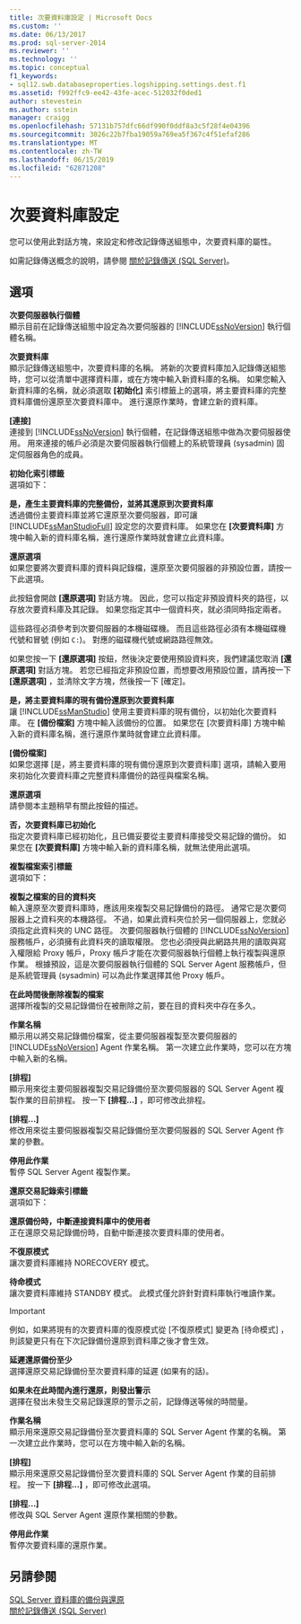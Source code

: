 ```yaml
---
title: 次要資料庫設定 | Microsoft Docs
ms.custom: ''
ms.date: 06/13/2017
ms.prod: sql-server-2014
ms.reviewer: ''
ms.technology: ''
ms.topic: conceptual
f1_keywords:
- sql12.swb.databaseproperties.logshipping.settings.dest.f1
ms.assetid: f992ffc9-ee42-43fe-acec-512032f0ded1
author: stevestein
ms.author: sstein
manager: craigg
ms.openlocfilehash: 57131b757dfc66df990f0ddf8a3c5f28f4e04396
ms.sourcegitcommit: 3026c22b7fba19059a769ea5f367c4f51efaf286
ms.translationtype: MT
ms.contentlocale: zh-TW
ms.lasthandoff: 06/15/2019
ms.locfileid: "62871208"
---
```

# <a name="secondary-database-settings"></a>次要資料庫設定
  您可以使用此對話方塊，來設定和修改記錄傳送組態中，次要資料庫的屬性。  
  
 如需記錄傳送概念的說明，請參閱 [關於記錄傳送 &#40;SQL Server&#41;](../../database-engine/log-shipping/about-log-shipping-sql-server.md)。  
  
## <a name="options"></a>選項  
 **次要伺服器執行個體**  
 顯示目前在記錄傳送組態中設定為次要伺服器的 [!INCLUDE[ssNoVersion](../../includes/ssnoversion-md.md)] 執行個體名稱。  
  
 **次要資料庫**  
 顯示記錄傳送組態中，次要資料庫的名稱。 將新的次要資料庫加入記錄傳送組態時，您可以從清單中選擇資料庫，或在方塊中輸入新資料庫的名稱。 如果您輸入新資料庫的名稱，就必須選取 **[初始化]** 索引標籤上的選項，將主要資料庫的完整資料庫備份還原至次要資料庫中。 進行還原作業時，會建立新的資料庫。  
  
 **[連接]**  
 連接到 [!INCLUDE[ssNoVersion](../../includes/ssnoversion-md.md)] 執行個體，在記錄傳送組態中做為次要伺服器使用。 用來連接的帳戶必須是次要伺服器執行個體上的系統管理員 (sysadmin) 固定伺服器角色的成員。  
  
 **初始化索引標籤**  
 選項如下：  
  
 **是，產生主要資料庫的完整備份，並將其還原到次要資料庫**  
 透過備份主要資料庫並將它還原至次要伺服器，即可讓 [!INCLUDE[ssManStudioFull](../../includes/ssmanstudiofull-md.md)] 設定您的次要資料庫。 如果您在 **[次要資料庫]** 方塊中輸入新的資料庫名稱，進行還原作業時就會建立此資料庫。  
  
 **還原選項**  
 如果您要將次要資料庫的資料與記錄檔，還原至次要伺服器的非預設位置，請按一下此選項。  
  
 此按鈕會開啟 **[還原選項]** 對話方塊。 因此，您可以指定非預設資料夾的路徑，以存放次要資料庫及其記錄。 如果您指定其中一個資料夾，就必須同時指定兩者。  
  
 這些路徑必須參考到次要伺服器的本機磁碟機。 而且這些路徑必須有本機磁碟機代號和冒號 (例如 `C:`)。 對應的磁碟機代號或網路路徑無效。  
  
 如果您按一下 **[還原選項]** 按鈕，然後決定要使用預設資料夾，我們建議您取消 **[還原選項]** 對話方塊。 若您已經指定非預設位置，而想要改用預設位置，請再按一下 **[還原選項]** ，並清除文字方塊，然後按一下 [確定]。  
  
 **是，將主要資料庫的現有備份還原到次要資料庫**  
 讓 [!INCLUDE[ssManStudio](../../includes/ssmanstudio-md.md)] 使用主要資料庫的現有備份，以初始化次要資料庫。 在 **[備份檔案]** 方塊中輸入該備份的位置。 如果您在 [次要資料庫] 方塊中輸入新的資料庫名稱，進行還原作業時就會建立此資料庫。  
  
 **[備份檔案]**  
 如果您選擇 [是，將主要資料庫的現有備份還原到次要資料庫]  選項，請輸入要用來初始化次要資料庫之完整資料庫備份的路徑與檔案名稱。  
  
 **還原選項**  
 請參閱本主題稍早有關此按鈕的描述。  
  
 **否，次要資料庫已初始化**  
 指定次要資料庫已經初始化，且已備妥要從主要資料庫接受交易記錄的備份。 如果您在 **[次要資料庫]** 方塊中輸入新的資料庫名稱，就無法使用此選項。  
  
 **複製檔案索引標籤**  
 選項如下：  
  
 **複製之檔案的目的資料夾**  
 輸入還原至次要資料庫時，應該用來複製交易記錄備份的路徑。 通常它是次要伺服器上之資料夾的本機路徑。 不過，如果此資料夾位於另一個伺服器上，您就必須指定此資料夾的 UNC 路徑。 次要伺服器執行個體的 [!INCLUDE[ssNoVersion](../../includes/ssnoversion-md.md)] 服務帳戶，必須擁有此資料夾的讀取權限。 您也必須授與此網路共用的讀取與寫入權限給 Proxy 帳戶，Proxy 帳戶才能在次要伺服器執行個體上執行複製與還原作業。 根據預設，這是次要伺服器執行個體的 SQL Server Agent 服務帳戶，但是系統管理員 (sysadmin) 可以為此作業選擇其他 Proxy 帳戶。  
  
 **在此時間後刪除複製的檔案**  
 選擇所複製的交易記錄備份在被刪除之前，要在目的資料夾中存在多久。  
  
 **作業名稱**  
 顯示用以將交易記錄備份檔案，從主要伺服器複製至次要伺服器的 [!INCLUDE[ssNoVersion](../../includes/ssnoversion-md.md)] Agent 作業名稱。 第一次建立此作業時，您可以在方塊中輸入新的名稱。  
  
 **[排程]**  
 顯示用來從主要伺服器複製交易記錄備份至次要伺服器的 SQL Server Agent 複製作業的目前排程。 按一下 **[排程...]** ，即可修改此排程。  
  
 **[排程...]**  
 修改用來從主要伺服器複製交易記錄備份至次要伺服器的 SQL Server Agent 作業的參數。  
  
 **停用此作業**  
 暫停 SQL Server Agent 複製作業。  
  
 **還原交易記錄索引標籤**  
 選項如下：  
  
 **還原備份時，中斷連接資料庫中的使用者**  
 正在還原交易記錄備份時，自動中斷連接次要資料庫的使用者。  
  
 **不復原模式**  
 讓次要資料庫維持 NORECOVERY 模式。  
  
 **待命模式**  
 讓次要資料庫維持 STANDBY 模式。 此模式僅允許針對資料庫執行唯讀作業。  
  
> [!IMPORTANT]  
>  例如，如果將現有的次要資料庫的復原模式從 [不復原模式]  變更為 [待命模式]  ，則該變更只有在下次記錄備份還原到資料庫之後才會生效。  
  
 **延遲還原備份至少**  
 選擇還原交易記錄備份至次要資料庫的延遲 (如果有的話)。  
  
 **如果未在此時間內進行還原，則發出警示**  
 選擇在發出未發生交易記錄還原的警示之前，記錄傳送等候的時間量。  
  
 **作業名稱**  
 顯示用來還原交易記錄備份至次要資料庫的 SQL Server Agent 作業的名稱。 第一次建立此作業時，您可以在方塊中輸入新的名稱。  
  
 **[排程]**  
 顯示用來還原交易記錄備份至次要資料庫的 SQL Server Agent 作業的目前排程。 按一下 **[排程...]** ，即可修改此選項。  
  
 **[排程...]**  
 修改與 SQL Server Agent 還原作業相關的參數。  
  
 **停用此作業**  
 暫停次要資料庫的還原作業。  
  
## <a name="see-also"></a>另請參閱  
 [SQL Server 資料庫的備份與還原](../backup-restore/back-up-and-restore-of-sql-server-databases.md)   
 [關於記錄傳送 &#40;SQL Server&#41;](../../database-engine/log-shipping/about-log-shipping-sql-server.md)  
  
  
